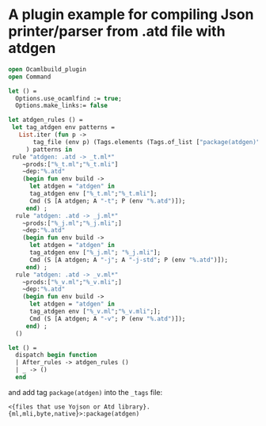 <!-- ((! set title An atdgen plugin example !)) ((! set learn !)) -->

# A plugin example for compiling Json printer/parser from .atd file with atdgen

```ocaml
open Ocamlbuild_plugin
open Command

let () =
  Options.use_ocamlfind := true;
  Options.make_links:= false

let atdgen_rules () = 
 let tag_atdgen env patterns =
   List.iter (fun p ->
       tag_file (env p) (Tags.elements (Tags.of_list ["package(atdgen)"]))
     ) patterns in
 rule "atdgen: .atd -> _t.ml*"
    ~prods:["%_t.ml";"%_t.mli"]
    ~dep:"%.atd"
    (begin fun env build ->
      let atdgen = "atdgen" in
      tag_atdgen env ["%_t.ml";"%_t.mli"];
      Cmd (S [A atdgen; A "-t"; P (env "%.atd")]);
     end) ;
  rule "atdgen: .atd -> _j.ml*"
    ~prods:["%_j.ml";"%_j.mli";]
    ~dep:"%.atd"
    (begin fun env build ->
      let atdgen = "atdgen" in
      tag_atdgen env ["%_j.ml"; "%_j.mli"];
      Cmd (S [A atdgen; A "-j"; A "-j-std"; P (env "%.atd")]);
     end) ;
  rule "atdgen: .atd -> _v.ml*"
    ~prods:["%_v.ml";"%_v.mli";]
    ~dep:"%.atd"
    (begin fun env build ->
      let atdgen = "atdgen" in
      tag_atdgen env ["%_v.ml";"%_v.mli";];
      Cmd (S [A atdgen; A "-v"; P (env "%.atd")]);
     end) ;
  ()

let () =
  dispatch begin function
  | After_rules -> atdgen_rules ()
  | _ -> ()
  end
```

and add tag `package(atdgen)` into the `_tags` file:

```
<{files that use Yojson or Atd library}.{ml,mli,byte,native}>:package(atdgen)
```
